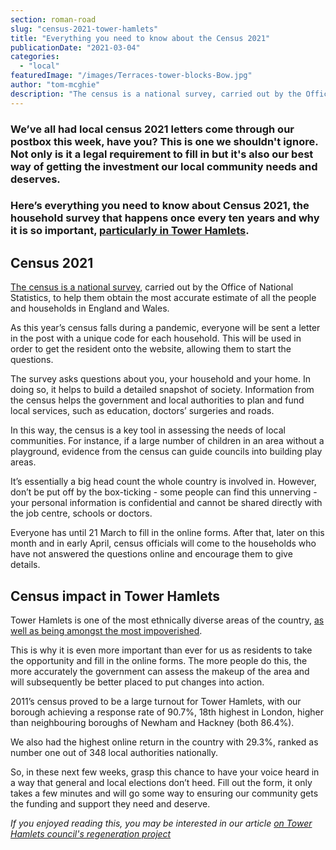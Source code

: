 ```yaml
---
section: roman-road
slug: "census-2021-tower-hamlets"
title: "Everything you need to know about the Census 2021"
publicationDate: "2021-03-04"
categories: 
  - "local"
featuredImage: "/images/Terraces-tower-blocks-Bow.jpg"
author: "tom-mcghie"
description: "The census is a national survey, carried out by the Office of National Statistics, to help them obtain the most accurate estimate of all the people and households in England and Wales."
---
```


### We’ve all had local census 2021 letters come through our postbox this week, have you? This is one we shouldn't ignore. Not only is it a legal requirement to fill in but it's also our best way of getting the investment our local community needs and deserves.

### Here’s everything you need to know about Census 2021, the household survey that happens once every ten years and why it is so important, [particularly in Tower Hamlets](https://romanroadlondon.com/events/business/ask-mayor-tower-hamlets-liveable-streets/).

## Census 2021

[The census is a national survey](https://census.gov.uk/), carried out by the Office of National Statistics, to help them obtain the most accurate estimate of all the people and households in England and Wales.

As this year’s census falls during a pandemic, everyone will be sent a letter in the post with a unique code for each household. This will be used in order to get the resident onto the website, allowing them to start the questions.

The survey asks questions about you, your household and your home. In doing so, it helps to build a detailed snapshot of society. Information from the census helps the government and local authorities to plan and fund local services, such as education, doctors’ surgeries and roads.

In this way, the census is a key tool in assessing the needs of local communities. For instance, if a large number of children in an area without a playground, evidence from the census can guide councils into building play areas.

It’s essentially a big head count the whole country is involved in. However, don’t be put off by the box-ticking - some people can find this unnerving - your personal information is confidential and cannot be shared directly with the job centre, schools or doctors.

Everyone has until 21 March to fill in the online forms. After that, later on this month and in early April, census officials will come to the households who have not answered the questions online and encourage them to give details. 

## Census impact in Tower Hamlets

Tower Hamlets is one of the most ethnically diverse areas of the country, [as well as being amongst the most impoverished](https://romanroadlondon.com/laptops-school-children-appeals/). 

This is why it is even more important than ever for us as residents to take the opportunity and fill in the online forms. The more people do this, the more accurately the government can assess the makeup of the area and will subsequently be better placed to put changes into action.

2011’s census proved to be a large turnout for Tower Hamlets, with our borough achieving a response rate of 90.7%, 18th highest in London, higher than neighbouring boroughs of Newham and Hackney (both 86.4%). 

We also had the highest online return in the country with 29.3%, ranked as number one out of 348 local authorities nationally. 

So, in these next few weeks, grasp this chance to have your voice heard in a way that general and local elections don’t heed. Fill out the form, it only takes a few minutes and will go some way to ensuring our community gets the funding and support they need and deserve. 

_If you enjoyed reading this, you may be interested in our article_ _[on Tower Hamlets council's regeneration project](https://romanroadlondon.com/tower-hamlets-council-reveals-globe-town-regeneration-project/)_

